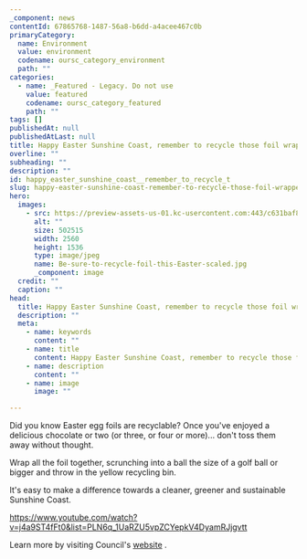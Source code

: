 ```yaml
---
_component: news
contentId: 67865768-1487-56a8-b6dd-a4acee467c0b
primaryCategory:
  name: Environment
  value: environment
  codename: oursc_category_environment
  path: ""
categories:
  - name: _Featured - Legacy. Do not use
    value: featured
    codename: oursc_category_featured
    path: ""
tags: []
publishedAt: null
publishedAtLast: null
title: Happy Easter Sunshine Coast, remember to recycle those foil wrappers
overline: ""
subheading: ""
description: ""
id: happy_easter_sunshine_coast__remember_to_recycle_t
slug: happy-easter-sunshine-coast-remember-to-recycle-those-foil-wrappers
hero:
  images:
    - src: https://preview-assets-us-01.kc-usercontent.com:443/c631baf8-1b46-001f-580c-d0001b68b4a8/ef7ee04d-4809-403e-8392-bc6287444d2e/Be-sure-to-recycle-foil-this-Easter-scaled.jpg
      alt: ""
      size: 502515
      width: 2560
      height: 1536
      type: image/jpeg
      name: Be-sure-to-recycle-foil-this-Easter-scaled.jpg
      _component: image
  credit: ""
  caption: ""
head:
  title: Happy Easter Sunshine Coast, remember to recycle those foil wrappers
  description: ""
  meta:
    - name: keywords
      content: ""
    - name: title
      content: Happy Easter Sunshine Coast, remember to recycle those foil wrappers
    - name: description
      content: ""
    - name: image
      image: ""

---
```

Did you know Easter egg foils are recyclable? Once you've enjoyed a delicious chocolate or two (or three, or four or more)... don't toss them away without thought.

Wrap all the foil together, scrunching into a ball the size of a golf ball or bigger and throw in the yellow recycling bin.

It's easy to make a difference towards a cleaner, greener and sustainable Sunshine Coast.

<https://www.youtube.com/watch?v=j4a9ST4fFt0&list=PLN6q_1UaRZU5vpZCYepkV4DyamRJjgvtt>


Learn more by visiting Council's [website](https://www.sunshinecoast.qld.gov.au/Living-and-Community/Waste-and-Recycling/Recycling-and-Waste-Education/Recycling-Fact-Sheets)
.
